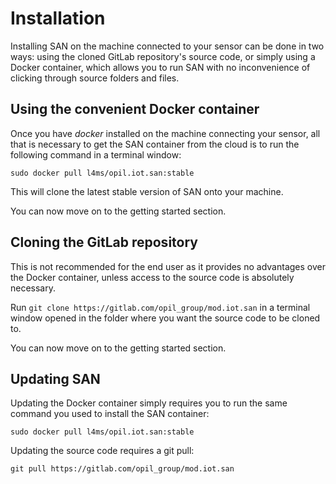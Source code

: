 # Installation

Installing SAN on the machine connected to your sensor can be done in two ways: using the cloned GitLab repository's source code, or simply using a Docker container, which allows you to run SAN with no inconvenience of clicking through source folders and files.

## Using the convenient Docker container

Once you have *docker* installed on the machine connecting your sensor, all that is necessary to get the SAN container from the cloud is to run the following command in a terminal window:

`sudo docker pull l4ms/opil.iot.san:stable`

This will clone the latest stable version of SAN onto your machine.

You can now move on to the getting started section.

## Cloning the GitLab repository

This is not recommended for the end user as it provides no advantages over the Docker container, unless access to the source code is absolutely necessary.

Run `git clone https://gitlab.com/opil_group/mod.iot.san` in a terminal window opened in the folder where you want the source code to be cloned to.

You can now move on to the getting started section.

## Updating SAN

Updating the Docker container simply requires you to run the same command you used to install the SAN container:

`sudo docker pull l4ms/opil.iot.san:stable`

Updating the source code requires a git pull:

`git pull https://gitlab.com/opil_group/mod.iot.san`
